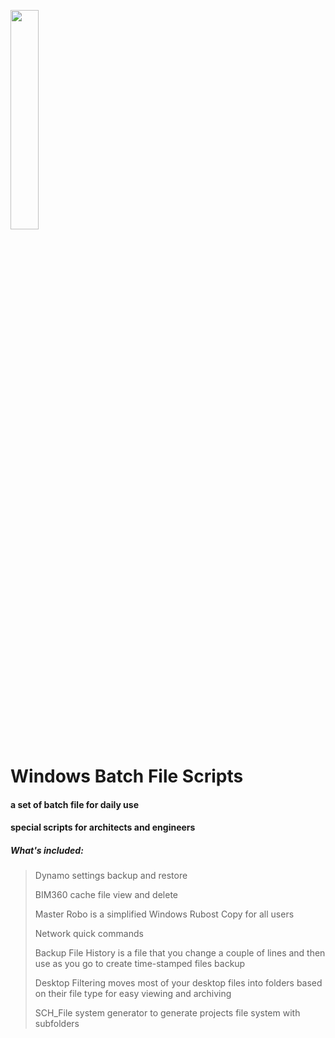 [<img src="https://www.schemabim.com/wp-content/uploads/2022/11/SCH-Logo-W.svg" width=30%>](https://www.schemabim.com)


# Windows Batch File Scripts

#### a set of batch file for daily use
#### special scripts for architects and engineers
##### What's included:

> Dynamo settings backup and restore
>
> BIM360 cache file view and delete
>
> Master Robo is a simplified Windows Rubost Copy for all users
>
> Network quick commands
>
> Backup File History is a file that you change a couple of lines and then use as you go to create time-stamped files backup
>
> Desktop Filtering moves most of your desktop files into folders based on their file type for easy viewing and archiving
>
> SCH_File system generator to generate projects file system with subfolders


